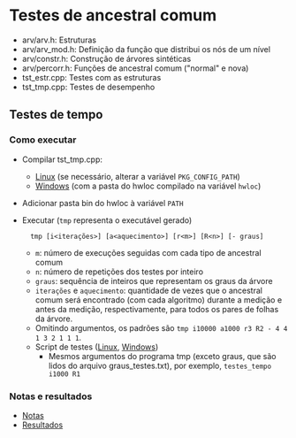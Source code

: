# Testes de ancestral comum

- arv/arv.h: Estruturas
- arv/arv_mod.h: Definição da função que distribui os nós de um nível
- arv/constr.h: Construção de árvores sintéticas
- arv/percorr.h: Funções de ancestral comum ("normal" e nova)
- tst_estr.cpp: Testes com as estruturas
- tst_tmp.cpp: Testes de desempenho

## Testes de tempo

### Como executar

- Compilar tst_tmp.cpp:
  - [Linux](comptmp.sh) (se necessário, alterar a variável `PKG_CONFIG_PATH`)
  - [Windows](comptmp.bat) (com a pasta do hwloc compilado na variável `hwloc`)
- Adicionar pasta bin do hwloc à variável `PATH`
- Executar (`tmp` representa o executável gerado)

        tmp [i<iterações>] [a<aquecimento>] [r<m>] [R<n>] [- graus]

  - `m`: número de execuções seguidas com cada tipo de ancestral comum
  - `n`: número de repetições dos testes por inteiro
  - `graus`: sequência de inteiros que representam os graus da árvore
  - `iterações` e `aquecimento`: quantidade de vezes que o ancestral comum
    será encontrado (com cada algoritmo) durante a medição e antes da medição,
    respectivamente, para todos os pares de folhas da árvore.
  - Omitindo argumentos, os padrões são `tmp i10000 a1000 r3 R2 - 4 4 1 3 2 1 1 1`.
  - Script de testes ([Linux](testes_tempo.sh), [Windows](testes_tempo.bat))
    - Mesmos argumentos do programa tmp (exceto graus, que são lidos do arquivo
      graus_testes.txt), por exemplo, `testes_tempo i1000 R1`

### Notas e resultados

- [Notas](Notas.md)
- [Resultados](Resultados.txt)
